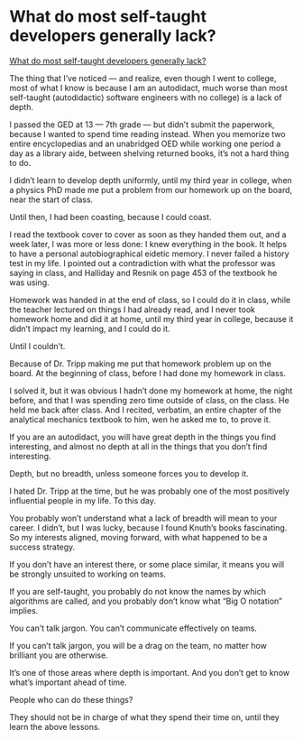 # What do most self-taught developers generally lack?

[What do most self-taught developers generally lack?](https://www.quora.com/What-do-most-self-taught-developers-generally-lack)

The thing that I’ve noticed — and realize, even though I went to college, most of what I know is because I am an autodidact, much worse than most self-taught (autodidactic) software engineers with no college) is a lack of depth.

I passed the GED at 13 — 7th grade — but didn’t submit the paperwork, because I wanted to spend time reading instead. When you memorize two entire encyclopedias and an unabridged OED while working one period a day as a library aide, between shelving returned books, it’s not a hard thing to do.

I didn’t learn to develop depth uniformly, until my third year in college, when a physics PhD made me put a problem from our homework up on the board, near the start of class.

Until then, I had been coasting, because I could coast.

I read the textbook cover to cover as soon as they handed them out, and a week later, I was more or less done: I knew everything in the book. It helps to have a personal autobiographical eidetic memory. I never failed a history test in my life. I pointed out a contradiction with what the professor was saying in class, and Halliday and Resnik on page 453 of the textbook he was using.

Homework was handed in at the end of class, so I could do it in class, while the teacher lectured on things I had already read, and I never took homework home and did it at home, until my third year in college, because it didn’t impact my learning, and I could do it.

Until I couldn’t.

Because of Dr. Tripp making me put that homework problem up on the board. At the beginning of class, before I had done my homework in class.

I solved it, but it was obvious I hadn’t done my homework at home, the night before, and that I was spending zero time outside of class, on the class. He held me back after class. And I recited, verbatim, an entire chapter of the analytical mechanics textbook to him, wen he asked me to, to prove it.

If you are an autodidact, you will have great depth in the things you find interesting, and almost no depth at all in the things that you don’t find interesting.

Depth, but no breadth, unless someone forces you to develop it.

I hated Dr. Tripp at the time, but he was probably one of the most positively influential people in my life. To this day.

You probably won’t understand what a lack of breadth will mean to your career. I didn’t, but I was lucky, because I found Knuth’s books fascinating. So my interests aligned, moving forward, with what happened to be a success strategy.

If you don’t have an interest there, or some place similar, it means you will be strongly unsuited to working on teams.

If you are self-taught, you probably do not know the names by which algorithms are called, and you probably don’t know what “Big O notation” implies.

You can’t talk jargon. You can’t communicate effectively on teams.

If you can’t talk jargon, you will be a drag on the team, no matter how brilliant you are otherwise.

It’s one of those areas where depth is important. And you don’t get to know what’s important ahead of time.

People who can do these things?

They should not be in charge of what they spend their time on, until they learn the above lessons.